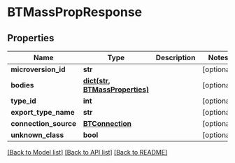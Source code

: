# BTMassPropResponse

## Properties
Name | Type | Description | Notes
------------ | ------------- | ------------- | -------------
**microversion_id** | **str** |  | [optional] 
**bodies** | [**dict(str, BTMassProperties)**](BTMassProperties.md) |  | [optional] 
**type_id** | **int** |  | [optional] 
**export_type_name** | **str** |  | [optional] 
**connection_source** | [**BTConnection**](BTConnection.md) |  | [optional] 
**unknown_class** | **bool** |  | [optional] 

[[Back to Model list]](../README.md#documentation-for-models) [[Back to API list]](../README.md#documentation-for-api-endpoints) [[Back to README]](../README.md)


